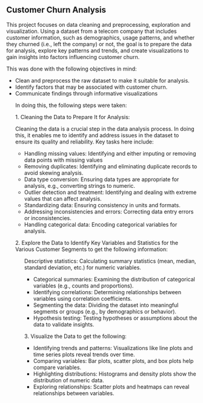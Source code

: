 <h2>Customer Churn Analysis</h2>
<p>This project focuses on data cleaning and preprocessing, exploration and visualization. Using a dataset from a telecom company that includes customer information, such as demographics, usage patterns, and whether they churned (i.e., left the company) or not, the goal is to prepare the data for analysis, explore key patterns and trends, and create visualizations to gain insights into factors influencing customer churn.</p>

<p>This was done with the following objectives in mind:</p>
<ul>
<li>Clean and preprocess the raw dataset to make it suitable for analysis.</li>
<li> Identify factors that may be associated with customer churn.</li>
<li> Communicate findings through informative visualizations </li>
</u>
<p>In doing this, the following steps were taken:</p>

<p>1. Cleaning the Data to Prepare It for Analysis:</p>

<p>Cleaning the data is a crucial step in the data analysis process. In doing this, it enables me to identify and address issues in the dataset to ensure its quality and reliability. Key tasks here include:</p>
<ul>
<li>Handling missing values: Identifying and either imputing or removing data points with missing values</li>
<li>Removing duplicates: Identifying and eliminating duplicate records to avoid skewing analysis.</li>
<li>Data type conversion: Ensuring data types are appropriate for analysis, e.g., converting strings to numeric.</li>
<li>Outlier detection and treatment: Identifying and dealing with extreme values that can affect analysis.</li>
<li>Standardizing data: Ensuring consistency in units and formats.</li>
<li>Addressing inconsistencies and errors: Correcting data entry errors or inconsistencies.</li>
<li>Handling categorical data: Encoding categorical variables for analysis.</li>
</ul>
<p>2. Explore the Data to Identify Key Variables and Statistics for the Various Customer Segments to get the following information:</p>
<ul>
<p>Descriptive statistics: Calculating summary statistics (mean, median, standard deviation, etc.) for numeric variables.</p>
<ul>
<li>Categorical summaries: Examining the distribution of categorical variables (e.g., counts and proportions).</li>
<li>Identifying correlations: Determining relationships between variables using correlation coefficients.</li>
<li>Segmenting the data: Dividing the dataset into meaningful segments or groups (e.g., by demographics or behavior).</li>
<li>Hypothesis testing: Testing hypotheses or assumptions about the data to validate insights.</li>
</ul>
<p>3. Visualize the Data to get the following:</p>
<ul>
<li>Identifying trends and patterns: Visualizations like line plots and time series plots reveal trends over time.</li>
<li>Comparing variables: Bar plots, scatter plots, and box plots help compare variables.</li>
<li>Highlighting distributions: Histograms and density plots show the distribution of numeric data.</li>
<li>Exploring relationships: Scatter plots and heatmaps can reveal relationships between variables.</li>
</ul>
